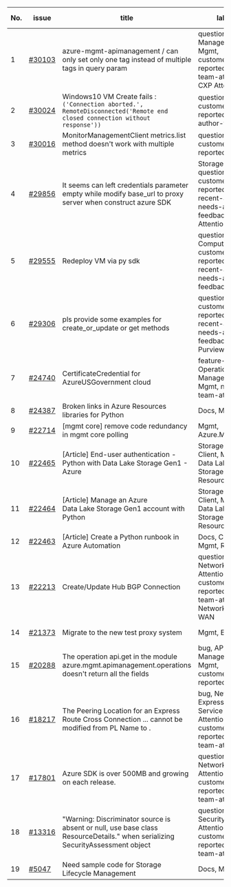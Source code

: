 | No. | issue | title | labels | assignees | bot advice | created date |
| ------ | ------ | ------ | ------ | ------ | ------ | :-----: |
|1|[#30103](https://github.com/Azure/azure-sdk-for-python/issues/30103)|azure-mgmt-apimanagement / can only set only one tag instead of multiple tags in query param|question, API Management, Mgmt, customer-reported, needs-team-attention, CXP Attention|msyyc||2023-04-27|
|2|[#30024](https://github.com/Azure/azure-sdk-for-python/issues/30024)|Windows10 VM Create fails : `('Connection aborted.', RemoteDisconnected('Remote end closed connection without response'))`|question, Mgmt, customer-reported, needs-author-feedback|msyyc||2023-04-23|
|3|[#30016](https://github.com/Azure/azure-sdk-for-python/issues/30016)|MonitorManagementClient metrics.list method doesn't work with multiple metrics|question, Mgmt, customer-reported|msyyc||2023-04-21|
|4|[#29856](https://github.com/Azure/azure-sdk-for-python/issues/29856)|It seems can left credentials parameter empty while modify base_url to proxy server when construct azure SDK|Storage, question, Mgmt, customer-reported, no-recent-activity, needs-author-feedback, CXP Attention|msyyc||2023-04-12|
|5|[#29555](https://github.com/Azure/azure-sdk-for-python/issues/29555)|Redeploy VM via py sdk|question, Compute, Mgmt, customer-reported, no-recent-activity, needs-author-feedback|msyyc||2023-03-23|
|6|[#29306](https://github.com/Azure/azure-sdk-for-python/issues/29306)|pls provide some examples for create_or_update or get methods|question, Mgmt, customer-reported, no-recent-activity, needs-author-feedback, Purview|msyyc||2023-03-13|
|7|[#24740](https://github.com/Azure/azure-sdk-for-python/issues/24740)|CertificateCredential for AzureUSGovernment cloud|feature-request, Operations Management, Mgmt, needs-team-attention|BigCat20196, msyyc|new comment|2022-06-07|
|8|[#24387](https://github.com/Azure/azure-sdk-for-python/issues/24387)|Broken links in Azure Resources libraries for Python|Docs, Mgmt|scbedd, msyyc|new comment|2022-05-11|
|9|[#22714](https://github.com/Azure/azure-sdk-for-python/issues/22714)|[mgmt core] remove code redundancy in mgmt core polling|Mgmt, Azure.Mgmt.Core|msyyc|new issue|2022-01-21|
|10|[#22465](https://github.com/Azure/azure-sdk-for-python/issues/22465)|[Article] End-user authentication - Python with Data Lake Storage Gen1 - Azure|Storage, Docs, Client, Mgmt, Data Lake Storage Gen1, Resources|msyyc, tasherif-msft|no reply > 7|2022-01-12|
|11|[#22464](https://github.com/Azure/azure-sdk-for-python/issues/22464)|[Article] Manage an Azure Data Lake Storage Gen1 account with Python|Storage, Docs, Client, Mgmt, Data Lake Storage Gen1, Resources|msyyc, tasherif-msft|no reply > 7|2022-01-12|
|12|[#22463](https://github.com/Azure/azure-sdk-for-python/issues/22463)|[Article] Create a Python runbook in Azure Automation|Docs, Compute, Mgmt, Resources|msyyc|no reply > 7|2022-01-12|
|13|[#22213](https://github.com/Azure/azure-sdk-for-python/issues/22213)|Create/Update Hub BGP Connection|question, Network, Service Attention, Mgmt, customer-reported, needs-team-attention, Network - Virtual WAN|msyyc|new comment|2021-12-17|
|14|[#21373](https://github.com/Azure/azure-sdk-for-python/issues/21373)|Migrate to the new test proxy system|Mgmt, Epic, MQ|msyyc|no reply > 7|2021-10-22|
|15|[#20288](https://github.com/Azure/azure-sdk-for-python/issues/20288)|The operation api.get in the module azure.mgmt.apimanagement.operations doesn't return all the fields|bug, API Management, Mgmt, customer-reported|BigCat20196, msyyc|new comment|2021-08-16|
|16|[#18217](https://github.com/Azure/azure-sdk-for-python/issues/18217)|The Peering Location for an Express Route Cross Connection ... cannot be modified from PL Name to .|bug, Network - ExpressRoute, Service Attention, Mgmt, customer-reported, needs-team-attention|msyyc|new comment|2021-04-22|
|17|[#17801](https://github.com/Azure/azure-sdk-for-python/issues/17801)|Azure SDK is over 500MB and growing on each release.|question, Network, Service Attention, Mgmt, customer-reported, needs-team-attention|iscai-msft, msyyc, lmazuel|new comment|2021-04-05|
|18|[#13316](https://github.com/Azure/azure-sdk-for-python/issues/13316)|"Warning: Discriminator source is absent or null, use base class ResourceDetails." when serializing SecurityAssessment object|question, Security, Service Attention, Mgmt, customer-reported, needs-team-attention|msyyc|new comment|2020-08-25|
|19|[#5047](https://github.com/Azure/azure-sdk-for-python/issues/5047)|Need sample code for Storage Lifecycle Management|Docs, Mgmt|msyyc|new comment|2019-05-02|
